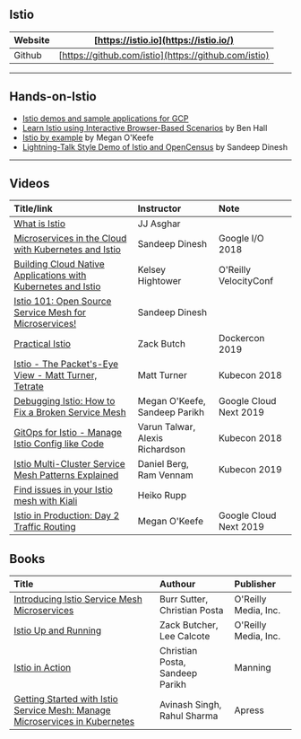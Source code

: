 




## Istio
 
|  Website| [https://istio.io](https://istio.io/) |  
|--|--|
| Github | [https://github.com/istio](https://github.com/istio) |


---

## Hands-on-Istio
* [Istio demos and sample applications for GCP](https://cloud.google.com/istio)
* [Learn Istio using Interactive Browser-Based Scenarios](https://www.katacoda.com/courses/istio) by Ben Hall
* [Istio by example](https://istiobyexample.dev/) by Megan O'Keefe
* [Lightning-Talk Style Demo of Istio and OpenCensus](https://github.com/thesandlord/Istio101) by Sandeep Dinesh



---

## Videos





| Title/link                                                                                                  | Instructor                      | Note                   |
| :----------------------------------------------------------------------------------------------------------- | :------------------------------- | :---------------------- |
| [What is Istio](https://www.youtube.com/watch?v=1iyFq2VaL5Y)                                                | JJ Asghar                       |                        |
| [Microservices in the Cloud with Kubernetes and Istio](https://www.youtube.com/watch?v=gauOI0O9fRM)         | Sandeep Dinesh                  | Google I/O 2018        |
| [Building Cloud Native Applications with Kubernetes and Istio](https://www.youtube.com/watch?v=6BYq6hNhceI) | Kelsey Hightower                | O'Reilly VelocityConf  |
| [Istio 101: Open Source Service Mesh for Microservices!](https://www.youtube.com/watch?v=8OjOGJKM98o)       | Sandeep Dinesh                  |                        |
| [Practical Istio](https://www.youtube.com/watch?v=uRXzRfthYeU)                                              | Zack Butch                      | Dockercon 2019         |
| [Istio - The Packet's-Eye View - Matt Turner, Tetrate](https://www.youtube.com/watch?v=zJnYuFsLHfY)         | Matt Turner                     | Kubecon 2018           |
| [Debugging Istio: How to Fix a Broken Service Mesh](https://www.youtube.com/watch?v=FbYBO7Pi2d8)            | Megan O'Keefe, Sandeep Parikh   | Google Cloud Next 2019 |
| [GitOps for Istio - Manage Istio Config like Code](https://www.youtube.com/watch?v=VkKMf23ZokY)             | Varun Talwar, Alexis Richardson | Kubecon 2018           |
| [Istio Multi-Cluster Service Mesh Patterns Explained](https://www.youtube.com/watch?v=-zsThiLvYos)          | Daniel Berg, Ram Vennam         | Kubecon 2019           |
| [Find issues in your Istio mesh with Kiali](https://www.youtube.com/watch?v=6NWPi8lm2Y0)                    | Heiko Rupp                      |                        |
| [Istio in Production: Day 2 Traffic Routing](https://www.youtube.com/watch?v=7cINRP0BFY8)                                                                                                            |                               Megan O'Keefe  |       Google Cloud Next 2019                 |

## Books
| Title                                                                                                                             | Authour                         | Publisher            |
| :--------------------------------------------------------------------------------------------------------------------------------- | :------------------------------- | :-------------------- |
| [Introducing Istio Service Mesh Microservices](https://developers.redhat.com/books/introducing-istio-service-mesh-microservices/) | Burr Sutter, Christian Posta    | O'Reilly Media, Inc. |
| [Istio Up and Running](https://www.oreilly.com/library/view/istio-up-and/9781492043775/)                                          | Zack Butcher, Lee Calcote       | O'Reilly Media, Inc. |
| [Istio in Action](https://www.manning.com/books/istio-in-action)                                                                  | Christian Posta, Sandeep Parikh | Manning              |
| [Getting Started with Istio Service Mesh: Manage Microservices in Kubernetes](https://www.oreilly.com/library/view/getting-started-with/9781484254585/)                                                                                                                                  |   Avinash Singh, Rahul Sharma                              |          Apress            |

<!--stackedit_data:
eyJoaXN0b3J5IjpbNDU4MDQ0MTc3LC0xMTkwNjIzMDg5LC0xOD
gwNTgyNDAwXX0=
-->